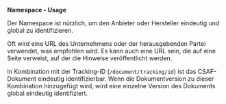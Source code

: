**Namespace - Usage**

Der Namespace ist nützlich, um den Anbieter oder Hersteller eindeutig und global zu identifizieren.

Oft wird eine URL des Unternehmens oder der herausgebenden Partei verwendet, was empfohlen wird.
Es kann auch eine URL sein, die auf eine Seite verweist, auf der die Hinweise veröffentlicht werden.

In Kombination mit der Tracking-ID (`/document/tracking/id`) ist das CSAF-Dokument eindeutig identifizierbar.
Wenn die Dokumentversion zu dieser Kombination hinzugefügt wird, wird eine einzelne Version des Dokuments global eindeutig identifiziert.